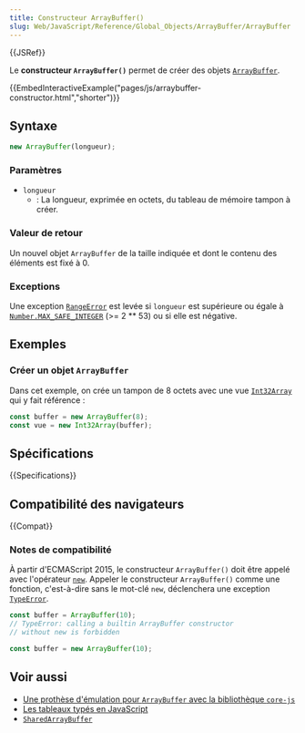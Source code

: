 ```yaml
---
title: Constructeur ArrayBuffer()
slug: Web/JavaScript/Reference/Global_Objects/ArrayBuffer/ArrayBuffer
---
```


{{JSRef}}

Le **constructeur `ArrayBuffer()`** permet de créer des objets [`ArrayBuffer`](/fr/docs/Web/JavaScript/Reference/Global_Objects/ArrayBuffer).

{{EmbedInteractiveExample("pages/js/arraybuffer-constructor.html","shorter")}}

## Syntaxe

```js
new ArrayBuffer(longueur);
```

### Paramètres

- `longueur`
  - : La longueur, exprimée en octets, du tableau de mémoire tampon à créer.

### Valeur de retour

Un nouvel objet `ArrayBuffer` de la taille indiquée et dont le contenu des éléments est fixé à 0.

### Exceptions

Une exception [`RangeError`](/fr/docs/Web/JavaScript/Reference/Global_Objects/RangeError) est levée si `longueur` est supérieure ou égale à [`Number.MAX_SAFE_INTEGER`](/fr/docs/Web/JavaScript/Reference/Global_Objects/Number/MAX_SAFE_INTEGER) (>= 2 \*\* 53) ou si elle est négative.

## Exemples

### Créer un objet `ArrayBuffer`

Dans cet exemple, on crée un tampon de 8 octets avec une vue [`Int32Array`](/fr/docs/Web/JavaScript/Reference/Global_Objects/Int32Array) qui y fait référence&nbsp;:

```js
const buffer = new ArrayBuffer(8);
const vue = new Int32Array(buffer);
```

## Spécifications

{{Specifications}}

## Compatibilité des navigateurs

{{Compat}}

### Notes de compatibilité

À partir d'ECMAScript 2015, le constructeur `ArrayBuffer()` doit être appelé avec l'opérateur [`new`](/fr/docs/Web/JavaScript/Reference/Operators/new). Appeler le constructeur `ArrayBuffer()` comme une fonction, c'est-à-dire sans le mot-clé `new`, déclenchera une exception [`TypeError`](/fr/docs/Web/JavaScript/Reference/Global_Objects/TypeError).

```js example-bad
const buffer = ArrayBuffer(10);
// TypeError: calling a builtin ArrayBuffer constructor
// without new is forbidden
```

```js example-good
const buffer = new ArrayBuffer(10);
```

## Voir aussi

- [Une prothèse d'émulation pour `ArrayBuffer` avec la bibliothèque `core-js`](https://github.com/zloirock/core-js#ecmascript-typed-arrays)
- [Les tableaux typés en JavaScript](/fr/docs/Web/JavaScript/Typed_arrays)
- [`SharedArrayBuffer`](/fr/docs/Web/JavaScript/Reference/Global_Objects/SharedArrayBuffer)
